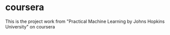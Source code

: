 # coursera
This is the project work from "Practical Machine Learning by Johns Hopkins University" on coursera
